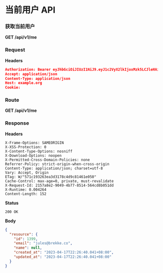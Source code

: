 # 当前用户 API

### 获取当前用户

**GET /api/v1/me**

### Request

**Headers**

```json
Authorization: Bearer eyJhbGciOiJIUzI1NiJ9.eyJ1c2VyX2lkIjoxMzk5LCJleHAiOjE2ODE3NDg4MDB9.OvidYsa0slsrSPez0GSenrmA3RRprdHk-pWyTyQ1IRI
Accept: application/json
Content-Type: application/json
Host: example.org
Cookie:

```

### Route

**GET /api/v1/me**

### Response

**Headers**

```text
X-Frame-Options: SAMEORIGIN
X-XSS-Protection: 0
X-Content-Type-Options: nosniff
X-Download-Options: noopen
X-Permitted-Cross-Domain-Policies: none
Referrer-Policy: strict-origin-when-cross-origin
Content-Type: application/json; charset=utf-8
Vary: Accept, Origin
ETag: W/"571c193263ea3d3178c4d9c81461e050"
Cache-Control: max-age=0, private, must-revalidate
X-Request-Id: 2157a8e2-9049-4b77-8514-564cd8b051dd
X-Runtime: 0.004264
Content-Length: 152

```

**Status**

```text
200 OK
```

**Body**

```json
{
  "resource": {
    "id": 1399,
    "email": "jules@brekke.co",
    "name": null,
    "created_at": "2023-04-17T22:26:40.041+08:00",
    "updated_at": "2023-04-17T22:26:40.041+08:00"
  }
}

```
